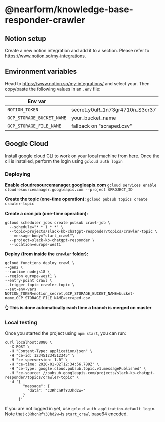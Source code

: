 # @nearform/knowledge-base-responder-crawler

## Notion setup

Create a new notion integration and add it to a section. Please refer to https://www.notion.so/my-integrations.

## Environment variables

Head to https://www.notion.so/my-integrations/ and select your. Then copy/paste the following values in an `.env` file:

| Env var                   |                                |
| ------------------------- | ------------------------------ |
| `NOTION_TOKEN`            | secret_y0uR_1n73gr4710n_S3cr37 |
| `GCP_STORAGE_BUCKET_NAME` | your_bucket_name               |
| `GCP_STORAGE_FILE_NAME`   | fallback on "scraped.csv"      |

## Google Cloud

Install google cloud CLI to work on your local machine from [here](https://cloud.google.com/sdk/docs/install).
Once the cli is installed, perform the login using `gcloud auth login`

### Deploying

**Enable cloudresourcemanager.googleapis.com**
`gcloud services enable cloudresourcemanager.googleapis.com --project $PROJECT_ID`

**Create the topic (one-time operation):**
`gcloud pubsub topics create crawler-topic`

**Create a cron job (one-time operation):**

```
gcloud scheduler jobs create pubsub crawl-job \
  --schedule="* * 1 * *" \
  --topic=projects/slack-kb-chatgpt-responder/topics/crawler-topic \
  --message-body="start_crawl"\
  --project=slack-kb-chatgpt-responder \
  --location=europe-west1
```

**Deploy (from inside the `crawler` folder):**

```
gcloud functions deploy crawl \
--gen2 \
--runtime nodejs18 \
--region europe-west1 \
--entry-point crawl \
--trigger-topic crawler-topic \
--set-env-vars NOTION_TOKEN=notion_secret,GCP_STORAGE_BUCKET_NAME=bucket-name,GCP_STORAGE_FILE_NAME=scraped.csv
```

**👆 This is done automatically each time a branch is merged on master**

### Local testing

Once you started the project using `npm start`, you can run:

```
curl localhost:8080 \
  -X POST \
  -H "Content-Type: application/json" \
  -H "ce-id: 123451234512345" \
  -H "ce-specversion: 1.0" \
  -H "ce-time: 2020-01-02T12:34:56.789Z" \
  -H "ce-type: google.cloud.pubsub.topic.v1.messagePublished" \
  -H "ce-source: //pubsub.googleapis.com/projects/slack-kb-chatgpt-responder/topics/crawler-topic" \
  -d '{
        "message": {
          "data": "c3RhcnRfY3Jhd2w="
        }
      }'
```

If you are not logged in yet, use `gcloud auth application-default login`.
Note that `c3RhcnRfY3Jhd2w=`is `start_crawl` base64 encoded.
